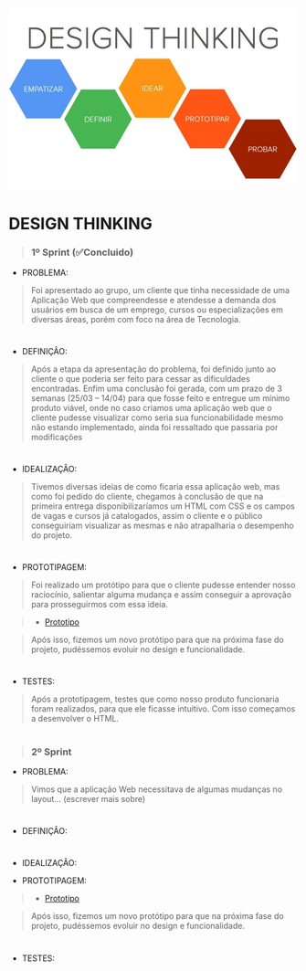 # <img src = "https://github.com/DISPVAG/DISPVAG/blob/main/Design%20Thinking/Design-thinking.jpg" />

# DESIGN THINKING 

> ### 1º Sprint (:white_check_mark:Concluido)
- PROBLEMA:
> Foi apresentado ao grupo, um cliente que tinha necessidade de uma Aplicação Web que compreendesse e atendesse a demanda dos usuários em busca de um emprego, cursos ou especializações em diversas áreas, porém com foco na área de Tecnologia. 
# 
- DEFINIÇÂO:
> Após a etapa da apresentação do problema, foi definido junto ao cliente o que poderia ser feito para cessar as dificuldades encontradas. Enfim uma conclusão foi gerada, com um prazo de 3 semanas (25/03 – 14/04) para que fosse feito e entregue um mínimo produto viável, onde no caso criamos uma aplicação web que o cliente pudesse visualizar como seria sua funcionabilidade mesmo não estando implementado, ainda foi ressaltado que passaria por modificações 
 
# 
- IDEALIZAÇÂO:
> Tivemos diversas ideias de como ficaria essa aplicação web, mas como foi pedido do cliente, chegamos à conclusão de que na primeira entrega disponibilizaríamos um HTML com CSS e os campos de vagas e cursos já catalogados, assim o cliente e o público conseguiriam visualizar as mesmas e não atrapalharia o desempenho do projeto.
# 
- PROTOTIPAGEM:
> Foi realizado um protótipo para que o cliente pudesse entender nosso raciocínio, salientar alguma mudança e assim conseguir a aprovação para prosseguirmos com essa ideia.
 
> - [Prototipo](https://github.com/DISPVAG/DISPVAG/tree/main/Prototipo)

> Após isso, fizemos um novo protótipo para que na próxima fase do projeto, pudéssemos evoluir no design e funcionalidade.
# 
- TESTES:
> Após a prototipagem, testes que como nosso produto funcionaria foram realizados, para que ele ficasse intuitivo. Com isso começamos a desenvolver o HTML.

# 

> ### 2º Sprint
- PROBLEMA:
> Vimos que a aplicação Web necessitava de algumas mudanças no layout... (escrever mais sobre) 
# 
- DEFINIÇÂO:
> 
 
# 
- IDEALIZAÇÂO:
> 
- PROTOTIPAGEM:
>
 
> - [Prototipo](https://github.com/DISPVAG/DISPVAG/tree/main/Prototipo#prot%C3%B3tipo---2)

> Após isso, fizemos um novo protótipo para que na próxima fase do projeto, pudéssemos evoluir no design e funcionalidade.
# 
- TESTES:
> 


